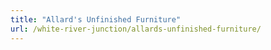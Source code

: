 ```yaml
---
title: "Allard's Unfinished Furniture"
url: /white-river-junction/allards-unfinished-furniture/
---
```

